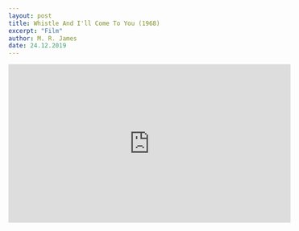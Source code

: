 ```yaml
---
layout: post
title: Whistle And I'll Come To You (1968)
excerpt: "Film"
author: M. R. James
date: 24.12.2019
---
```


<iframe width="560" height="315" src="https://www.youtube.com/embed/mYjtxHHjZ00" frameborder="0" allow="autoplay; encrypted-media" allowfullscreen></iframe>